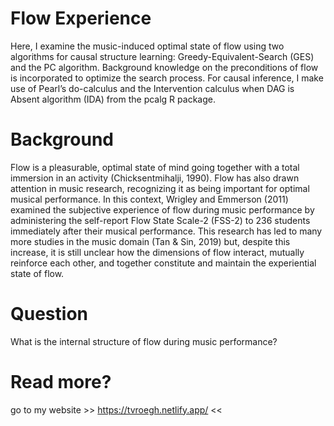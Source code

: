 # Flow Experience
Here, I examine the music-induced optimal state of flow using two algorithms for causal structure learning: Greedy-Equivalent-Search (GES) and the PC algorithm. Background knowledge on the preconditions of flow is incorporated to optimize the search process. For causal inference, I make use of Pearl’s do-calculus and the Intervention calculus when DAG is Absent algorithm (IDA) from the pcalg R package.

# Background
Flow is a pleasurable, optimal state of mind going together with a total immersion in an activity (Chicksentmihalji, 1990). Flow has also drawn attention in music research, recognizing it as being important for optimal musical performance. In this context, Wrigley and Emmerson (2011) examined the subjective experience of flow during music performance by administering the self-report Flow State Scale-2 (FSS-2) to 236 students immediately after their musical performance. This research has led to many more studies in the music domain (Tan & Sin, 2019) but, despite this increase, it is still unclear how the dimensions of flow interact, mutually reinforce each other, and together constitute and maintain the experiential state of flow.

# Question
What is the internal structure of flow during music performance?

# Read more?
go to my website >> https://tvroegh.netlify.app/ <<